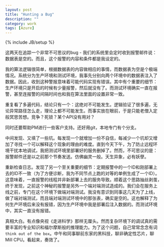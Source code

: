 ```yaml
---
layout: post
title: "Hunting a Bug"
description: ""
category: work
tags: [Azure]
---
```

{% include JB/setup %}

这两天在追踪一个非常不可思议的bug - 我们的系统里会定时收到报警邮件说：
数据表是空的。而且，这个报警的内容和条件都是我设定的。

我的算法逻辑很简单，根据数据表的内容做相应的事情，而数据表为空是个极端
情况。系统分为生产环境和测试环境，我事先分别向两个环境中的数据表注入了
数据。因此，收到这种警报意味着可能代码实现有错误。其中有个重要的细节：
生产环境只是开启的时候有少量报警，然后就没有了。而测试环境确实一直在报
警，甚至连报警的间隔时间也和我在算法里面的设置非常一致。

重复看了多遍代码，结论只有一个：这绝对不可能发生。逻辑验证了很多遍，无
论异常路径怎么走，理论上都不可能发生。而事实放在眼前，于是只能老僧入定
般冥思苦想。竞争？死锁？某个API没有用对？

同时还要帮助PM进行一些客户支持。还好用git，本地专门有个分支。

中间发现、又填了一些坑。每发现一个就增加一份不自信，每减少一个坑却又增
加了寻找一个可以解释这个现象的理由的难度。直到今天下午，为了防止远程环
境干扰本地调试，我把测试环境里部署好的服务删掉了。然而，不可思议的是：
报警邮件还是以之前那个节奏发送。仿佛幽灵一般。天生异象，必有妖孽。

重新检查日志。发现了另一个至关重要的细节：定期报警中的一个ID和刚部署上
去的ID不一致（为了方便诊断，我为不同节点上跑的对等的单例生成了一个ID）。
这意味着，一直报警的线程并非新部署上去的服务导致。顺着这个思路抽丝剥茧，
终于发现，之前这个神秘的报警是另外一个端对端测试造成的。我们会在服务上
线之前，专门在这个环境下做端对端测试。我没有意识到同事这几天为了上线，
做了端对端测试，而且端对端测试环境中的那张表，确实是空的。这也解释了为
何生产环境后来没有报错，因为生产环境中我是部署后注入数据的。而测试环境
中，其实一直没有报错。

真相大白。有点像央视《走进科学》那样无厘头。然而复杂环境下的调试真的需
要丰富的专业知识和福尔摩斯般的推理能力。为了这个问题，自己常常念念有词
`think out of the box`。中午和同事聊前东家的黑科技，聊非确定性芯片，聊
Mill CPU。看起来，奏效了。

